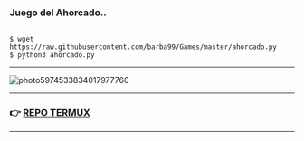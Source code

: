 ### Juego del Ahorcado..


```

$ wget https://raw.githubusercontent.com/barba99/Games/master/ahorcado.py 
$ python3 ahorcado.py

```

<hr>

![photo5974533834017977760](https://user-images.githubusercontent.com/80227002/112637968-07cea880-8e3f-11eb-9380-e298e09f692e.jpg)


<hr>

### :point_right: [REPO TERMUX](https://yanlimeng.github.io/TERMUX)

<hr>

